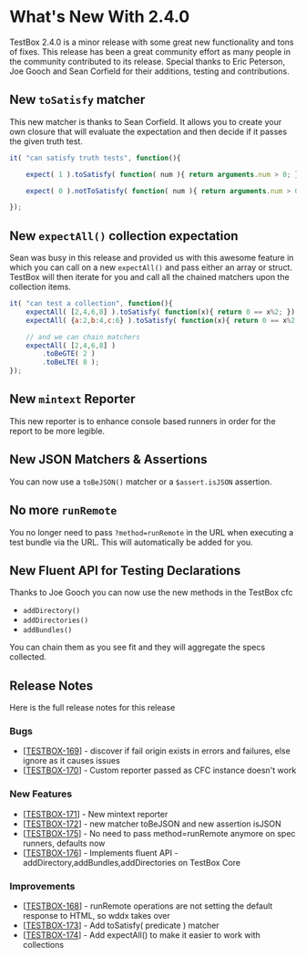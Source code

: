# What's New With 2.4.0

TestBox 2.4.0 is a minor release with some great new functionality and tons of fixes. This release has been a great community effort as many people in the community contributed to its release. Special thanks to Eric Peterson, Joe Gooch and Sean Corfield for their additions, testing and contributions.

## New `toSatisfy` matcher

This new matcher is thanks to Sean Corfield. It allows you to create your own closure that will evaluate the expectation and then decide if it passes the given truth test.

```javascript
it( "can satisfy truth tests", function(){

    expect( 1 ).toSatisfy( function( num ){ return arguments.num > 0; } );

    expect( 0 ).notToSatisfy( function( num ){ return arguments.num > 0; } );

});
```

## New `expectAll()` collection expectation

Sean was busy in this release and provided us with this awesome feature in which you can call on a new `expectAll()` and pass either an array or struct. TestBox will then iterate for you and call all the chained matchers upon the collection items.

```javascript
it( "can test a collection", function(){
    expectAll( [2,4,6,8] ).toSatisfy( function(x){ return 0 == x%2; });
    expectAll( {a:2,b:4,c:6} ).toSatisfy( function(x){ return 0 == x%2; });

    // and we can chain matchers
    expectAll( [2,4,6,8] )
        .toBeGTE( 2 )
        .toBeLTE( 8 );
});
```

## New `mintext` Reporter

This new reporter is to enhance console based runners in order for the report to be more legible.

## New JSON Matchers & Assertions

You can now use a `toBeJSON()` matcher or a `$assert.isJSON` assertion.

## No more `runRemote`

You no longer need to pass `?method=runRemote` in the URL when executing a test bundle via the URL. This will automatically be added for you.

## New Fluent API for Testing Declarations

Thanks to Joe Gooch you can now use the new methods in the TestBox cfc

* `addDirectory()`
* `addDirectories()`
* `addBundles()`

You can chain them as you see fit and they will aggregate the specs collected.

## Release Notes

Here is the full release notes for this release

### Bugs

* \[[TESTBOX-169](https://ortussolutions.atlassian.net/browse/TESTBOX-169)\] - discover if fail origin exists in errors and failures, else ignore as it causes issues
* \[[TESTBOX-170](https://ortussolutions.atlassian.net/browse/TESTBOX-170)\] - Custom reporter passed as CFC instance doesn't work 

### New Features

* \[[TESTBOX-171](https://ortussolutions.atlassian.net/browse/TESTBOX-171)\] - New mintext reporter
* \[[TESTBOX-172](https://ortussolutions.atlassian.net/browse/TESTBOX-172)\] - new matcher toBeJSON and new assertion isJSON
* \[[TESTBOX-175](https://ortussolutions.atlassian.net/browse/TESTBOX-175)\] - No need to pass method=runRemote anymore on spec runners, defaults now
* \[[TESTBOX-176](https://ortussolutions.atlassian.net/browse/TESTBOX-176)\] - Implements fluent API - addDirectory,addBundles,addDirectories on TestBox Core

### Improvements

* \[[TESTBOX-168](https://ortussolutions.atlassian.net/browse/TESTBOX-168)\] - runRemote operations are not setting the default response to HTML, so wddx takes over
* \[[TESTBOX-173](https://ortussolutions.atlassian.net/browse/TESTBOX-173)\] - Add toSatisfy\( predicate \) matcher
* \[[TESTBOX-174](https://ortussolutions.atlassian.net/browse/TESTBOX-174)\] - Add expectAll\(\) to make it easier to work with collections

